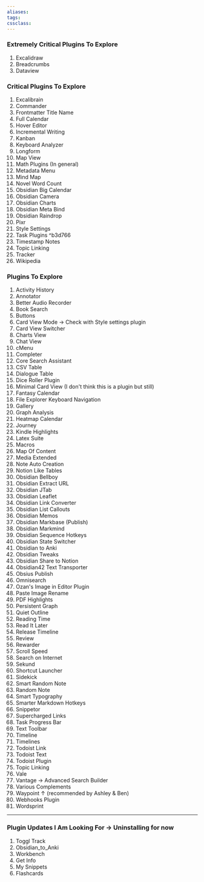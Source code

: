 ```yaml
---
aliases:
tags: 
cssclass:
---
```


### Extremely Critical Plugins To Explore
1. Excalidraw
2. Breadcrumbs
3. Dataview

### Critical Plugins To Explore 
1. Excalibrain
2. Commander
3. Frontmatter Title Name
4. Full Calendar
5. Hover Editor
6. Incremental Writing
7. Kanban
8. Keyboard Analyzer
9. Longform
10. Map View
11. Math Plugins (In general)
12. Metadata Menu
13. Mind Map
14. Novel Word Count
15. Obsidian Big Calendar
16. Obsidian Camera
17. Obsidian Charts
18. Obsidian Meta Bind
19. Obsidian Raindrop
20. Pixr
21. Style Settings
22. Task Plugins ^b3d766
23. Timestamp Notes
24. Topic Linking
25. Tracker
26. Wikipedia

### Plugins To Explore
1. Activity History
2. Annotator
3. Better Audio Recorder
4. Book Search
5. Buttons
6. Card View Mode → Check with Style settings plugin
7. Card View Switcher
8. Charts View
9. Chat View
10. cMenu
11. Completer
12. Core Search Assistant
13. CSV Table 
14. Dialogue Table
15. Dice Roller Plugin
16. Minimal Card View (I don't think this is a plugin but still)
17. Fantasy Calendar 
18. File Explorer Keyboard Navigation
19. Gallery
20. Graph Analysis
21. Heatmap Calendar
22. Journey
23. Kindle Highlights
24. Latex Suite
25. Macros
26. Map Of Content
27. Media Extended
28. Note Auto Creation
29. Notion Like Tables
30. Obsidian Bellboy
31. Obsidian Extract URL
32. Obsidian JTab
33. Obsidian Leaflet
34. Obsidian Link Converter
35. Obsidian List Callouts
36. Obsidian Memos
37. Obsidian Markbase (Publish)
38. Obsidian Markmind
39. Obsidian Sequence Hotkeys
40. Obsidian State Switcher
41. Obsidian to Anki
42. Obsidian Tweaks
43. Obsidian Share to Notion
44. Obsidian42 Text Transporter
45. Obsius Publish
46. Omnisearch
47. Ozan's Image in Editor Plugin
48. Paste Image Rename
49. PDF Highlights
50. Persistent Graph
51. Quiet Outline 
52. Reading Time
53. Read It Later
54. Release Timeline
55. Review
56. Rewarder
57. Scroll Speed
58. Search on Internet
59. Sekund
60. Shortcut Launcher
61. Sidekick
62. Smart Random Note
63. Random Note
64. Smart Typography
65. Smarter Markdown Hotkeys
66. Snippetor
67. Supercharged Links
68. Task Progress Bar
69. Text Toolbar
70. Timeline
71. Timelines
72. Todoist Link
73. Todoist Text
74. Todoist Plugin
75. Topic Linking
76. Vale
77. Vantage → Advanced Search Builder
78. Various Complements
79. Waypoint ↑ (recommended by Ashley & Ben)
80. Webhooks Plugin
81. Wordsprint

---
### Plugin Updates I Am Looking For  → Uninstalling for now
1. Toggl Track
2. Obsidian_to_Anki
3. Workbench
4. Get Info
5. My Snippets
6. Flashcards


